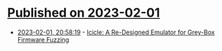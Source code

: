 # [Published on 2023-02-01](index.md)

* [2023-02-01, 20:58:19](https://lobste.rs/s/yq6dgp/icicle_re_designed_emulator_for_grey_box) - [Icicle: A Re-Designed Emulator for Grey-Box Firmware Fuzzing](https://arxiv.org/pdf/2301.13346)
